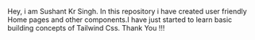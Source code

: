 Hey, i am Sushant Kr Singh. In this repository i have created user friendly Home pages and other components.I have just started to learn basic building concepts of Tailwind Css.
Thank You !!!
